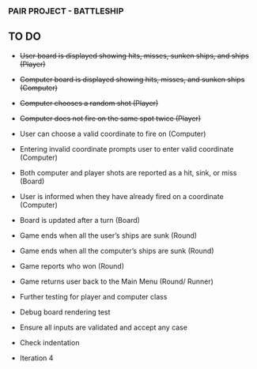 ### PAIR PROJECT - BATTLESHIP ###

## TO DO

- ~~User board is displayed showing hits, misses, sunken ships, and ships (Player)~~
- ~~Computer board is displayed showing hits, misses, and sunken ships (Computer)~~
- ~~Computer chooses a random shot (Player)~~
- ~~Computer does not fire on the same spot twice (Player)~~
- User can choose a valid coordinate to fire on (Computer)
- Entering invalid coordinate prompts user to enter valid coordinate (Computer)
- Both computer and player shots are reported as a hit, sink, or miss (Board)
- User is informed when they have already fired on a coordinate (Computer)

- Board is updated after a turn (Board)
- Game ends when all the user’s ships are sunk (Round)
- Game ends when all the computer’s ships are sunk (Round)
- Game reports who won (Round)
- Game returns user back to the Main Menu (Round/ Runner)
- Further testing for player and computer class
- Debug board rendering test
- Ensure all inputs are validated and accept any case
- Check indentation
- Iteration 4
